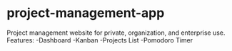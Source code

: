 # project-management-app

Project management website for private, organization, and enterprise use.
Features:
-Dashboard
-Kanban
-Projects List
-Pomodoro Timer
